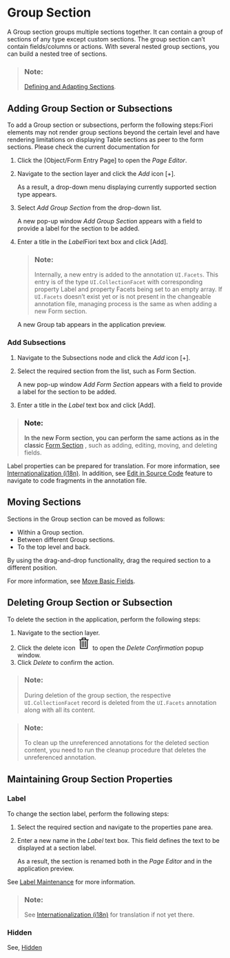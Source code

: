 <!-- loio1894c471d7aa4121964e497d5ffa3118 -->

# Group Section

A Group section groups multiple sections together. It can contain a group of sections of any type except custom sections. The group section can’t contain fields/columns or actions. With several nested group sections, you can build a nested tree of sections.

> ### Note:  
> [Defining and Adapting Sections](https://sapui5.hana.ondemand.com/#/topic/facfea09018d4376acaceddb7e3f03b6).



<a name="loio1894c471d7aa4121964e497d5ffa3118__section_d3x_4sx_xrb"/>

## Adding Group Section or Subsections

To add a Group section or subsections, perform the following steps:Fiori elements may not render group sections beyond the certain level and have rendering limitations on displaying Table sections as peer to the form sections. Please check the current documentation for

1.  Click the [Object/Form Entry Page\] to open the *Page Editor*.
2.  Navigate to the section layer and click the *Add* icon [\+\].

    As a result, a drop-down menu displaying currently supported section type appears.

3.  Select *Add Group Section* from the drop-down list.

    A new pop-up window *Add Group Section* appears with a field to provide a label for the section to be added.

4.  Enter a title in the *Label*Fiori text box and click [Add\].

    > ### Note:  
    > Internally, a new entry is added to the annotation `UI.Facets`. This entry is of the type `UI.CollectionFacet` with corresponding property Label and property Facets being set to an empty array. If `UI.Facets` doesn’t exist yet or is not present in the changeable annotation file, managing process is the same as when adding a new Form section.

    A new Group tab appears in the application preview.




### Add Subsections

1.  Navigate to the Subsections node and click the *Add* icon [\+\].
2.  Select the required section from the list, such as Form Section.

    A new pop-up window *Add Form Section* appears with a field to provide a label for the section to be added.

3.  Enter a title in the *Label* text box and click [Add\].

> ### Note:  
> In the new Form section, you can perform the same actions as in the classic [Form Section](form-section-4102b3d.md) , such as adding, editing, moving, and deleting fields.

Label properties can be prepared for translation. For more information, see [Internationalization \(i18n\)](internationalization-i18n-eb427f2.md). In addition, see [Edit in Source Code](edit-in-source-code-7d8e942.md) feature to navigate to code fragments in the annotation file.



<a name="loio1894c471d7aa4121964e497d5ffa3118__section_udp_pxx_xrb"/>

## Moving Sections

Sections in the Group section can be moved as follows:

-   Within a Group section.
-   Between different Group sections.
-   To the top level and back.

By using the drag-and-drop functionality, drag the required section to a different position.

For more information, see [Move Basic Fields](basic-fields-2953503.md#loio2953503145dd428194c6dff252744ac1__movebasicfields).



<a name="loio1894c471d7aa4121964e497d5ffa3118__section_cwh_qxx_xrb"/>

## Deleting Group Section or Subsection

To delete the section in the application, perform the following steps:

1.  Navigate to the section layer.
2.  Click the delete icon ![](../Project-Functions/images/Delete_icon_VS_Code_86e90a9.png) to open the *Delete Confirmation* popup window.
3.  Click *Delete* to confirm the action.

> ### Note:  
> During deletion of the group section, the respective `UI.CollectionFacet` record is deleted from the `UI.Facets` annotation along with all its content.

> ### Note:  
> To clean up the unreferenced annotations for the deleted section content, you need to run the cleanup procedure that deletes the unreferenced annotation.



<a name="loio1894c471d7aa4121964e497d5ffa3118__section_yn2_2qb_zrb"/>

## Maintaining Group Section Properties



### Label

To change the section label, perform the following steps:

1.  Select the required section and navigate to the properties pane area.
2.  Enter a new name in the *Label* text box. This field defines the text to be displayed at a section label.

    As a result, the section is renamed both in the *Page Editor* and in the application preview.


See [Label Maintenance](appendix-457f2e9.md#loiod44832d99bdf4f73ba14cdbb16dc9301) for more information.

> ### Note:  
> See [Internationalization \(i18n\)](internationalization-i18n-eb427f2.md) for translation if not yet there.



### Hidden

See, [Hidden](appendix-457f2e9.md#loiof7ad71792a0044d6b6172f078827bdc0)

